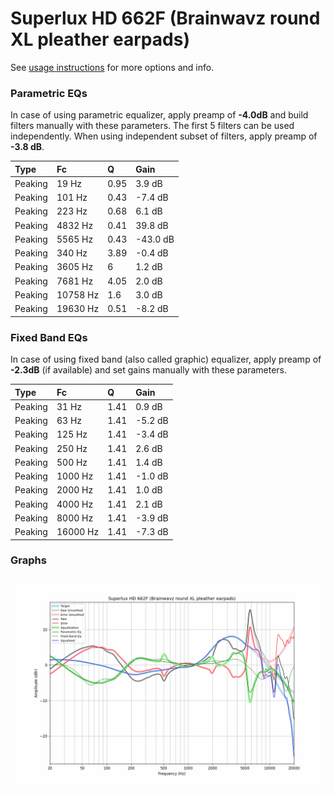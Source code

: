 # Superlux HD 662F (Brainwavz round XL pleather earpads)
See [usage instructions](https://github.com/jaakkopasanen/AutoEq#usage) for more options and info.

### Parametric EQs
In case of using parametric equalizer, apply preamp of **-4.0dB** and build filters manually
with these parameters. The first 5 filters can be used independently.
When using independent subset of filters, apply preamp of **-3.8 dB**.

| Type    | Fc       |    Q | Gain     |
|:--------|:---------|:-----|:---------|
| Peaking | 19 Hz    | 0.95 | 3.9 dB   |
| Peaking | 101 Hz   | 0.43 | -7.4 dB  |
| Peaking | 223 Hz   | 0.68 | 6.1 dB   |
| Peaking | 4832 Hz  | 0.41 | 39.8 dB  |
| Peaking | 5565 Hz  | 0.43 | -43.0 dB |
| Peaking | 340 Hz   | 3.89 | -0.4 dB  |
| Peaking | 3605 Hz  | 6    | 1.2 dB   |
| Peaking | 7681 Hz  | 4.05 | 2.0 dB   |
| Peaking | 10758 Hz | 1.6  | 3.0 dB   |
| Peaking | 19630 Hz | 0.51 | -8.2 dB  |

### Fixed Band EQs
In case of using fixed band (also called graphic) equalizer, apply preamp of **-2.3dB**
(if available) and set gains manually with these parameters.

| Type    | Fc       |    Q | Gain    |
|:--------|:---------|:-----|:--------|
| Peaking | 31 Hz    | 1.41 | 0.9 dB  |
| Peaking | 63 Hz    | 1.41 | -5.2 dB |
| Peaking | 125 Hz   | 1.41 | -3.4 dB |
| Peaking | 250 Hz   | 1.41 | 2.6 dB  |
| Peaking | 500 Hz   | 1.41 | 1.4 dB  |
| Peaking | 1000 Hz  | 1.41 | -1.0 dB |
| Peaking | 2000 Hz  | 1.41 | 1.0 dB  |
| Peaking | 4000 Hz  | 1.41 | 2.1 dB  |
| Peaking | 8000 Hz  | 1.41 | -3.9 dB |
| Peaking | 16000 Hz | 1.41 | -7.3 dB |

### Graphs
![](./Superlux%20HD%20662F%20(Brainwavz%20round%20XL%20pleather%20earpads).png)
